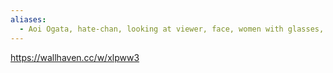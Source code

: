 ```yaml
---
aliases:
  - Aoi Ogata, hate-chan, looking at viewer, face, women with glasses, arms behind back, dark hair, simple background, gray background, black hair, black dress, illustration, artwork, drawing, mask, Black Mask, gas masks, glasses, purple eyes, ribbon, black ribbons | 1920x1080 Wallpaper - wallhaven.cc
---
```


https://wallhaven.cc/w/xlpww3